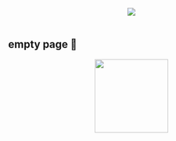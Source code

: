 <p align="center">
  <img src="https://media.discordapp.net/attachments/925137065224597567/926869621485756416/floppa-wave.gif" /><br><br>
</p>

## empty page 🤠
<p align="center">
  <img src="https://github-readme-stats.vercel.app/api/top-langs/?username=giikis2&layout=compact&theme=radical" height="150" />
</p>
<br>
